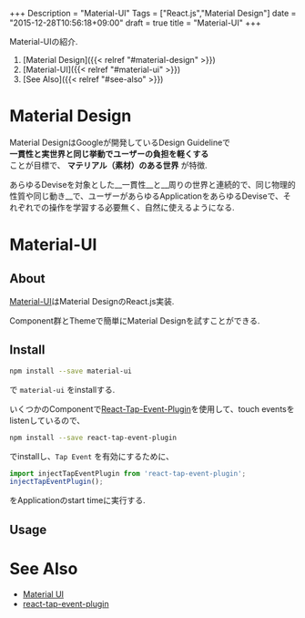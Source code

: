 +++
Description = "Material-UI"
Tags = ["React.js","Material Design"]
date = "2015-12-28T10:56:18+09:00"
draft = true
title = "Material-UI"
+++

Material-UIの紹介.

<!--more-->

1. [Material Design]({{< relref "#material-design" >}})
2. [Material-UI]({{< relref "#material-ui" >}})
3. [See Also]({{< relref "#see-also" >}})


# Material Design

Material DesignはGoogleが開発しているDesign Guidelineで  
__一貫性と実世界と同じ挙動でユーザーの負担を軽くする__  
ことが目標で、 __マテリアル（素材）のある世界__ が特徴.

あらゆるDeviseを対象とした__一貫性__と__周りの世界と連続的で、同じ物理的性質や同じ動き__で、ユーザーがあらゆるApplicationをあらゆるDeviseで、それぞれでの操作を学習する必要無く、自然に使えるようになる.


# Material-UI

## About

[Material-UI](https://github.com/callemall/material-ui)はMaterial DesignのReact.js実装.

Component群とThemeで簡単にMaterial Designを試すことができる.


## Install


```sh
npm install --save material-ui
```

で `material-ui` をinstallする.

いくつかのComponentで[React-Tap-Event-Plugin](https://github.com/zilverline/react-tap-event-plugin)を使用して、touch eventsをlistenしているので、

```sh
npm install --save react-tap-event-plugin
```

でinstallし、`Tap Event` を有効にするために、

```js
import injectTapEventPlugin from 'react-tap-event-plugin';
injectTapEventPlugin();
```

をApplicationのstart timeに実行する.


## Usage


# See Also

- [Material UI](https://github.com/callemall/material-ui)
- [react-tap-event-plugin](https://github.com/zilverline/react-tap-event-plugin)
